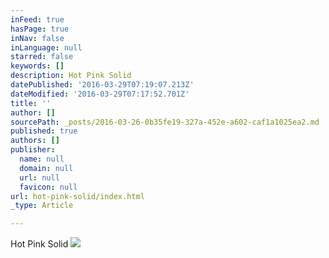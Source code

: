 ```yaml
---
inFeed: true
hasPage: true
inNav: false
inLanguage: null
starred: false
keywords: []
description: Hot Pink Solid
datePublished: '2016-03-29T07:19:07.213Z'
dateModified: '2016-03-29T07:17:52.701Z'
title: ''
author: []
sourcePath: _posts/2016-03-26-0b35fe19-327a-452e-a602-caf1a1025ea2.md
published: true
authors: []
publisher:
  name: null
  domain: null
  url: null
  favicon: null
url: hot-pink-solid/index.html
_type: Article

---
```

Hot Pink Solid
![](https://the-grid-user-content.s3-us-west-2.amazonaws.com/45969c84-b4b2-4f46-979b-13f430b1cf80.jpg)